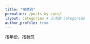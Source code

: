 ```yaml
---
title: "按类别"
permalink: /posts-by-cats/ 
layout: categories # 必须是 categories
author_profile: true
---
```

按[年份](/posts-by-year/)，按[标签](/posts-by-tags/)